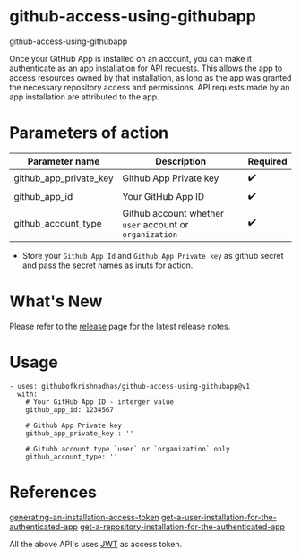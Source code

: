 # github-access-using-githubapp
github-access-using-githubapp

Once your GitHub App is installed on an account, you can make it authenticate as an app installation for API requests.
This allows the app to access resources owned by that installation, as long as the app was granted the necessary repository access and permissions.
API requests made by an app installation are attributed to the app.

# Parameters of action
| Parameter name | Description | Required           |
|----------------|-------------|--------------------|
| github_app_private_key | Github App Private key | :heavy_check_mark: |
| github_app_id | Your GitHub App ID | :heavy_check_mark: |
| github_account_type | Github account whether `user` account or `organization` | :heavy_check_mark: |

* Store your `Github App Id` and `Github App Private key` as github secret and pass the secret names as inuts for action.

# What's New

Please refer to the [release](https://github.com/githubofkrishnadhas/github-access-using-githubapp/releases) page for the latest release notes.

# Usage
```commandline
- uses: githubofkrishnadhas/github-access-using-githubapp@v1
  with:
    # Your GitHub App ID - interger value
    github_app_id: 1234567

    # Github App Private key 
    github_app_private_key : ''

    # Gituhb account type `user` or `organization` only
    github_account_type: ''
```

# References

[generating-an-installation-access-token](https://docs.github.com/en/apps/creating-github-apps/authenticating-with-a-github-app/generating-an-installation-access-token-for-a-github-app#generating-an-installation-access-token)
[get-a-user-installation-for-the-authenticated-app](https://docs.github.com/en/rest/apps/apps?apiVersion=2022-11-28#get-a-user-installation-for-the-authenticated-app)
[get-a-repository-installation-for-the-authenticated-app](https://docs.github.com/en/rest/apps/apps?apiVersion=2022-11-28#get-a-repository-installation-for-the-authenticated-app)

All the above API's uses [JWT](https://docs.github.com/en/apps/creating-github-apps/authenticating-with-a-github-app/about-authentication-with-a-github-app#authenticating-as-a-github-app) as access token.
